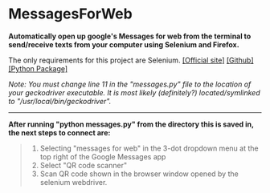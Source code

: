 # MessagesForWeb
**Automatically open up google's Messages for web from the terminal to send/receive texts from your computer using Selenium and Firefox.**

The only requirements for this project are Selenium. [[Official site]](https://selenium.dev/) [[Github]](https://github.com/SeleniumHQ/selenium) [[Python Package]](https://pypi.org/project/selenium/)

*Note: You must change line 11 in the "messages.py" file to the location of your geckodriver executable. It is most likely (definitely?) located/symlinked to "/usr/local/bin/geckodriver".*

-------------------------------------------------------------------------------------------------------------------------------

**After running "python messages.py" from the directory this is saved in, the next steps to connect are:**
   
> 1) Selecting "messages for web" in the 3-dot dropdown menu at the top right of the Google Messages app
> 2) Select "QR code scanner"
> 3) Scan QR code shown in the browser window opened by the selenium webdriver.
